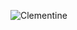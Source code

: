 ![Clementine](https://user-images.githubusercontent.com/24681191/106375650-ebfad900-639e-11eb-9285-a8cb174f1044.jpg)
